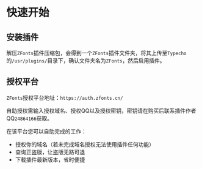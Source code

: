 # 快速开始
## 安装插件
解压`ZFonts`插件压缩包，会得到一个`ZFonts`插件文件夹，将其上传至`Typecho`的`/usr/plugins/`目录下，确认文件夹名为`ZFonts`，然后启用插件。
## 授权平台
`ZFonts`授权平台地址：`https://auth.zfonts.cn/`

自助授权需输入授权域名、授权QQ以及授权密钥，密钥请在购买后联系插件作者QQ`24864166`获取。

在该平台您可以自助完成的工作：

- 授权你的域名（若未完成域名授权无法使用插件任何功能）
- 查询正盗版，让盗版无路可退
- 下载插件最新版本，省时便捷